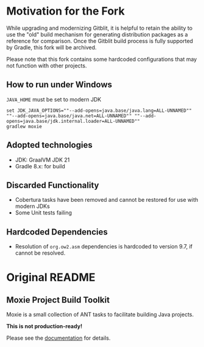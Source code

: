 # Motivation for the Fork

While upgrading and modernizing Gitblit, it is helpful to retain the ability to use the "old" build mechanism for generating distribution packages as a reference for comparison. Once the Gitblit build process is fully supported by Gradle, this fork will be archived.

Please note that this fork contains some hardcoded configurations that may not function with other projects.

## How to run under Windows
`JAVA_HOME` must be set to modern JDK
````shell
set JDK_JAVA_OPTIONS=""--add-opens=java.base/java.lang=ALL-UNNAMED"" ""--add-opens=java.base/java.net=ALL-UNNAMED"" ""--add-opens=java.base/jdk.internal.loader=ALL-UNNAMED""
gradlew moxie
````

## Adopted technologies
- JDK: GraalVM JDK 21
- Gradle 8.x: for build

## Discarded Functionality
- Cobertura tasks have been removed and cannot be restored for use with modern JDKs
- Some Unit tests failing

## Hardcoded Dependencies
- Resolution of `org.ow2.asm` dependencies is hardcoded to version 9.7, if cannot be resolved.

# Original README
## Moxie Project Build Toolkit

Moxie is a small collection of ANT tasks to facilitate building Java projects.

**This is not production-ready!**

Please see the [documentation](http://gitblit-org.github.com/moxie) for details.
